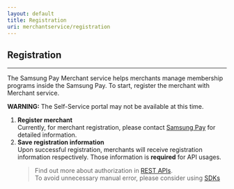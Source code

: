 ```yaml
---
layout: default
title: Registration
uri: merchantservice/registration
---
```


## Registration
---

The Samsung Pay Merchant service helps merchants manage membership programs inside the Samsung Pay. To start, register the merchant with Merchant service.

<div class="notification is-warning">
  <span class="icon">
    <i class="fa fa-info-circle" aria-hidden="true"></i>
  </span>
  <strong>WARNING:</strong> The Self-Service portal may not be available at this time.
</div>

<ol>
  <li>
    <strong>Register merchant</strong><br>
    Currently, for merchant registration, please contact <a href="http://www.samsung.com/us/samsung-pay">Samsung Pay</a> for detailed information.
  </li>
  <li>
    <strong>Save registration information</strong><br>
    Upon successful registration, merchants will receive registration information respectively. Those information is <span class="is-danger"><strong>required</strong></span> for API usages.
    <blockquote>
      Find out more about authorization in <a href="{{ "/membership/api" | relative_url }}">REST APIs</a>.
      <br>To avoid unnecessary manual error, please consider using <a href="{{ "/membership/sdks" | relative_url }}">SDKs</a>
    </blockquote>
  </li>
</ol>
